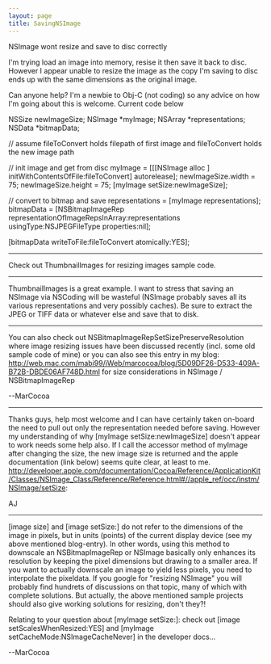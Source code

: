 ```yaml
---
layout: page
title: SavingNSImage
---
```


NSImage wont resize and save to disc correctly

I'm trying load an image into memory, resise it then save it back to disc. However I appear unable to resize the image as the copy I'm saving to disc ends up with the same dimensions as the original image. 

Can anyone help? I'm a newbie to Obj-C (not coding) so any advice on how I'm going about this is welcome. Current code below

    
NSSize newImageSize;
NSImage *myImage;
NSArray *representations;
NSData *bitmapData;

// assume fileToConvert holds filepath of first image and fileToConvert holds the new image path

// init image and get from disc
myImage = [[[NSImage alloc ] initWithContentsOfFile:fileToConvert] autorelease];
newImageSize.width = 75;
newImageSize.height = 75;
[myImage setSize:newImageSize];

// convert to bitmap and save
representations = [myImage representations];		
bitmapData = [NSBitmapImageRep representationOfImageRepsInArray:representations 
			 usingType:NSJPEGFileType properties:nil];
			 
[bitmapData writeToFile:fileToConvert atomically:YES];


----
Check out ThumbnailImages for resizing images sample code.

----
ThumbnailImages is a great example.  I want to stress that saving an NSImage via NSCoding will be wasteful (NSImage probably saves all its various representations and very possibly caches).  Be sure to extract the JPEG or TIFF data or whatever else and save that to disk.

----

You can also check out NSBitmapImageRepSetSizePreserveResolution where image resizing issues have been discussed recently (incl. some old sample code of mine) or you can also see this entry in my blog: http://web.mac.com/mabi99/iWeb/marcocoa/blog/5D09DF26-D533-409A-B72B-DBDE06AF748D.html for size considerations in NSImage / NSBitmapImageRep

--MarCocoa

----
Thanks guys, help most welcome and I can have certainly taken on-board the need to pull out only the representation needed before saving. 
However my understanding of why [myImage setSize:newImageSize] doesn't appear to work needs some help also. If I call the accessor method of myImage after changing the size, the new image size is returned and the apple documentation (link below) seems quite clear, at least to me.
http://developer.apple.com/documentation/Cocoa/Reference/ApplicationKit/Classes/NSImage_Class/Reference/Reference.html#//apple_ref/occ/instm/NSImage/setSize:

AJ 


----
[image size] and [image setSize:] do not refer to the dimensions of the image in pixels, but in units (points) of the current display device (see my above mentioned blog-entry). In other words, using this method to downscale an NSBitmapImageRep or NSImage basically only enhances its resolution by keeping the pixel dimensions but drawing to a smaller area. If you want to actually downscale an image to yield less pixels, you need to interpolate the pixeldata. If you google for "resizing NSImage" you will probably find hundrets of discussions on that topic, many of which with complete solutions. But actually, the above mentioned sample projects should also give working solutions for resizing, don't they?!

Relating to your question about [myImage setSize:]: check out [image setScalesWhenResized:YES] and [myImage setCacheMode:NSImageCacheNever] in the developer docs...

--MarCocoa

